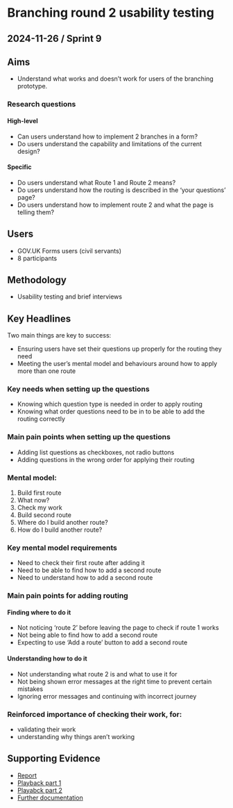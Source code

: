 # Branching round 2 usability testing

## 2024-11-26 / Sprint 9

## Aims
- Understand what works and doesn’t work for users of the branching prototype.


### Research questions
#### High-level
- Can users understand how to implement 2 branches in a form?
- Do users understand the capability and limitations of the current design?

#### Specific
- Do users understand what Route 1 and Route 2 means?
- Do users understand how the routing is described in the ‘your questions’ page?
- Do users understand how to implement route 2 and what the page is telling them?

## Users
- GOV.UK Forms users (civil servants)
- 8 participants

## Methodology
- Usability testing and brief interviews


## Key Headlines 
Two main things are key to success:
- Ensuring users have set their questions up properly for the routing they need
- Meeting the user’s mental model and behaviours around how to apply more than one route

### Key needs when setting up the questions
- Knowing which question type is needed in order to apply routing
- Knowing what order questions need to be in to be able to add the routing correctly

### Main pain points when setting up the questions
- Adding list questions as checkboxes, not radio buttons
- Adding questions in the wrong order for applying their routing

### Mental model:
1. Build first route
2. What now?
3. Check my work
4. Build second route
5. Where do I build another route?
6. How do I build another route?

### Key mental model requirements
- Need to check their first route after adding it
- Need to be able to find how to add a second route
- Need to understand how to add a second route

### Main pain points for adding routing

#### Finding where to do it
- Not noticing ‘route 2’ before leaving the page to check if route 1 works
- Not being able to find how to add a second route
- Expecting to use ‘Add a route’ button to add a second route

#### Understanding how to do it
- Not understanding what route 2 is and what to use it for
- Not being shown error messages at the right time to prevent certain mistakes
- Ignoring error messages and continuing with incorrect journey

### Reinforced importance of checking their work, for:
- validating their work 
- understanding why things aren’t working

## Supporting Evidence
- [Report](https://docs.google.com/presentation/d/1kkjBm6LIWA8_fzniF1Ii8Xt--1Iu-2BIVOlcEvpB03k/edit#slide=id.g31d73843aa5_0_50)
- [Playback part 1](https://drive.google.com/file/d/1aMyxAh8Yst11vpHji0EJmaqPpioT84Py/view?usp=drive_link)
- [Playabck part 2](https://drive.google.com/file/d/1Kdfi7n6tgkATGFlYlEFd6LQGwHS418so/view?usp=drive_link)
- [Further documentation](https://drive.google.com/drive/folders/1T1NpLHuhZsnAMjlvnVijjSjKzEROzKMn)